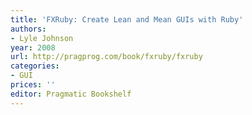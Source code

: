 ```yaml
---
title: 'FXRuby: Create Lean and Mean GUIs with Ruby'
authors:
- Lyle Johnson
year: 2008
url: http://pragprog.com/book/fxruby/fxruby
categories:
- GUI
prices: ''
editor: Pragmatic Bookshelf
---
```

